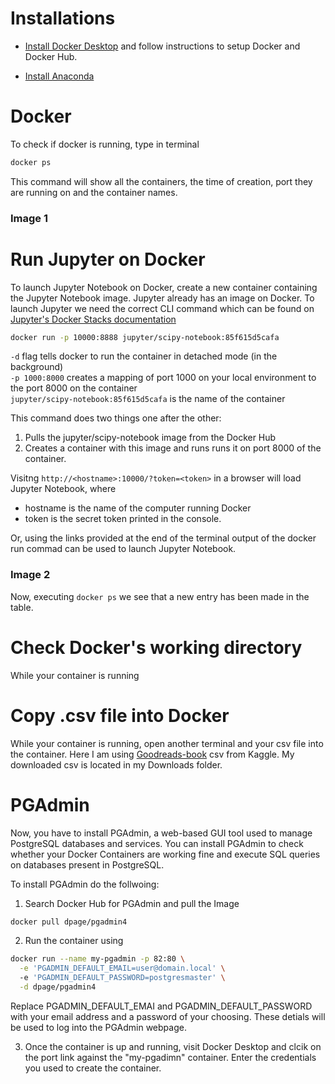 # Installations
- [Install Docker Desktop](https://www.docker.com/get-started/) and follow instructions to setup Docker and Docker Hub. 

- [Install Anaconda](https://www.anaconda.com/)

# Docker
To check if docker is running, type in terminal
```bash 
docker ps
```
This command will show all the containers, the time of creation, port they are running on and the container names.

### Image 1

# Run Jupyter on Docker
To launch Jupyter Notebook on Docker, create a new container containing the Jupyter Notebook image. Jupyter already has an image on Docker. To launch Jupyter we need the correct CLI command which can be found on [Jupyter's Docker Stacks documentation](https://jupyter-docker-stacks.readthedocs.io/en/latest/)

```bash 
docker run -p 10000:8888 jupyter/scipy-notebook:85f615d5cafa 
```

`-d`  flag tells docker to run the container in detached mode (in the background)  
`-p 1000:8000`  creates a mapping of port 1000 on your local environment to the port 8000 on the container  
`jupyter/scipy-notebook:85f615d5cafa`   is the name of the container  

This command does two things one after the other: 
  1. Pulls the jupyter/scipy-notebook image from the Docker Hub
  2. Creates a container with this image and runs runs it on port 8000 of the container. 

Visitng `http://<hostname>:10000/?token=<token>` in a browser will load Jupyter Notebook, where 
- hostname is the name of the computer running Docker
- token is the secret token printed in the console.

Or, using the links provided at the end of the terminal output of the docker run commad can be used to launch Jupyter Notebook. 
### Image 2

Now, executing  `docker ps`  we see that a new entry has been made in the table. 

# Check Docker's working directory
While your container is running

# Copy .csv file into Docker
While your container is running, open another terminal and your csv file into the container. Here I am using [Goodreads-book](https://www.kaggle.com/datasets/jealousleopard/goodreadsbooks) csv from Kaggle. My downloaded csv is located in my Downloads folder.


# PGAdmin
Now, you have to install PGAdmin, a web-based GUI tool used to manage PostgreSQL databases and services. You can install PGAdmin to check whether your Docker Containers are working fine and execute SQL queries on databases present in PostgreSQL.

To install PGAdmin do the follwoing:
1. Search Docker Hub for PGAdmin and pull the Image
```bash
docker pull dpage/pgadmin4
``` 
2. Run the container using 
```bash
docker run --name my-pgadmin -p 82:80 \
  -e 'PGADMIN_DEFAULT_EMAIL=user@domain.local' \ 
  -e 'PGADMIN_DEFAULT_PASSWORD=postgresmaster' \
  -d dpage/pgadmin4
```
  Replace PGADMIN_DEFAULT_EMAI and PGADMIN_DEFAULT_PASSWORD with your email address and a password of your choosing. These detials will be used to log    into the PGAdmin webpage.  
  
  3. Once the container is up and running, visit Docker Desktop and clcik on the port link against the "my-pgadimn" container. Enter the credentials you used to create the container.
